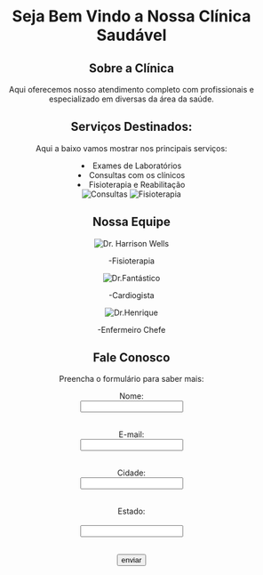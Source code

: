 <!DOCTYPE html
<html lang="pt-BR">
<head>
 <meta charset="UTF-8">
 <title>Seja Bem Vindo a Nossa Clínica Saudável</title>
 
</head>
<body>

<header>
<h1>Seja Bem Vindo a Nossa Clínica Saudável</h1>
 
 <h2>Sobre a Clínica</h2>
 <p>Aqui oferecemos nosso atendimento completo com profissionais e especializado em diversas da área da saúde.


 <section>
  <h2>Serviços Destinados:</h2>
  <div class="servico"
   <div class="servico">
    <p>Aqui a baixo vamos mostrar nos principais serviços:</p>
    </div>
    <div class="servico"
     <img src="Fisioterapia.jpg" alt="Reunião de Fisioterapia" width="100%">
    <li>Exames de Laboratórios</li>
    <li>Consultas com os clínicos</li>
    <li>Fisioterapia e Reabilitação</li>
  <img src="servico1.jpg" alt=Consultas com os clínicos width
    </div>
<img src="servico2.jpg" alt=Fisioterapia width
  </div>
 </div>
<section>
  <h2>Nossa Equipe</h2>
  <div class="equipe">
   <div class="membro">
    <img src="médico1.jpg"alt="Dr. Harrison Wells">
    <p>-Fisioterapia</p>
  </div>
  <div class="membro">
   <img src="médico2.jpg" alt="Dr.Fantástico">
   <p>-Cardiogista</p>
  </div>
  </div class="membro">
   <img src "médico3.jpg" alt="Dr.Henrique">
   <p>-Enfermeiro Chefe</p>
  
   
</div>
</div>
</section>
   <h2>Fale Conosco</h2>
   <p>Preencha o formulário para saber mais:</p>

  <form>
   <label for="nome">Nome:</label><br>
   <input type="text" id="nome"name="nome"><br ><br>
  
  <label for="email">E-mail:</label><br>
  <input type="email" id="email" name="email"><br><br>

  <label for="cidade">Cidade:</label><br>
  <input type="text" id="cidade" name="cidade"><br><br>

  <label for="estado">Estado:</label><br><br>
  <input type="text" id="estado" name="estado"><br><br>

  <input type="submit" value="enviar"></form>
  
  </body>
  </html>
